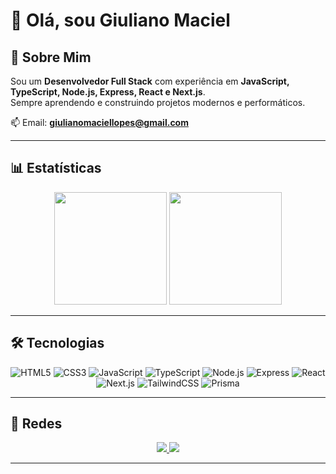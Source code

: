 # 👋 Olá, sou Giuliano Maciel

## 🚀 Sobre Mim
Sou um **Desenvolvedor Full Stack** com experiência em **JavaScript, TypeScript, Node.js, Express, React e Next.js**.  
Sempre aprendendo e construindo projetos modernos e performáticos.  

📫 Email: **[giulianomaciellopes@gmail.com](mailto:giulianomaciellopes@gmail.com)**  

---

## 📊 Estatísticas
<p align="center">
  <img src="https://github-readme-stats.vercel.app/api?username=Giuliano-Maciel-Lopes&show_icons=true&count_private=true&theme=radical" height="180"/>
  <img src="https://github-readme-stats.vercel.app/api/top-langs/?username=Giuliano-Maciel-Lopes&layout=compact&theme=radical" height="180"/>
</p>

---

## 🛠️ Tecnologias
<p align="center">
  <img src="https://img.shields.io/badge/HTML5-E34F26?logo=html5&logoColor=white" alt="HTML5"/>
  <img src="https://img.shields.io/badge/CSS3-1572B6?logo=css3&logoColor=white" alt="CSS3"/>
  <img src="https://img.shields.io/badge/JavaScript-F7DF1E?logo=javascript&logoColor=black" alt="JavaScript"/>
  <img src="https://img.shields.io/badge/TypeScript-3178C6?logo=typescript&logoColor=white" alt="TypeScript"/>
  <img src="https://img.shields.io/badge/Node.js-339933?logo=node.js&logoColor=white" alt="Node.js"/>
  <img src="https://img.shields.io/badge/Express-000000?logo=express&logoColor=white" alt="Express"/>
  <img src="https://img.shields.io/badge/React-61DAFB?logo=react&logoColor=black" alt="React"/>
  <img src="https://img.shields.io/badge/Next.js-000000?logo=next.js&logoColor=white" alt="Next.js"/>
  <img src="https://img.shields.io/badge/TailwindCSS-06B6D4?logo=tailwind-css&logoColor=white" alt="TailwindCSS"/>
  <img src="https://img.shields.io/badge/Prisma-2D3748?logo=prisma&logoColor=white" alt="Prisma"/>
</p>

---

## 🔗 Redes
<p align="center">
  <a href="https://www.linkedin.com/in/giulianomaciel">
    <img src="https://img.shields.io/badge/LinkedIn-0A66C2?logo=linkedin&logoColor=white"/>
  </a>
  <a href="https://www.instagram.com/giulianomaciel?igsh=MTFpdzI2ZjRjZ2E5Nw%3D%3D&utm_source=qr">
    <img src="https://img.shields.io/badge/Instagram-E4405F?logo=instagram&logoColor=white"/>
  </a>
 
</p>

---




